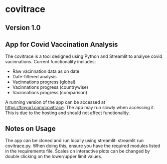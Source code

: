# covitrace
## Version 1.0
## App for Covid Vaccination Analysis
The covitrace is a tool designed using Python and Streamlit to analyse covid vacinnations. Current functionality includes:

* Raw vacinnation data as on date
* Date-filtered analysis
* Vacinnations progress (global)
* Vacinnations progress (countrywise)
* Vacinnations progress (comparison)

A running version of the app can be accessed at https://tinyurl.com/covitrace. The app may run slowly when accessing it. This is due to the hosting and should not affect functionality.

## Notes on Usage
The app can be cloned and run locally using streamlit: streamlit run covitrace.py. When doing this, ensure you have the required modules listed in the requirements file.
Scales on interactive plots can be changed by double clicking on the lower/upper limit values.
